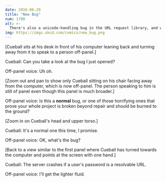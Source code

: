 ```yaml
---
date: 2016-06-29
title: "New Bug"
num: 1700
alt: >-
  There's also a unicode-handling bug in the URL request library, and we're storing the passwords unsalted ... so if we salt them with emoji, we can close three issues at once!
img: https://imgs.xkcd.com/comics/new_bug.png
---
```

[Cueball sits at his desk in front of his computer leaning back and turning away from it to speak to a person off-panel.]

Cueball: Can you take a look at the bug I just opened?

Off-panel voice: Uh oh.

[Zoom out and pan to show only Cueball sitting on his chair facing away from the computer, which is now off-panel. The person speaking to him is still of panel even though this panel is much broader.]

Off-panel voice: Is this a **normal** bug, or one of those horrifying ones that prove your whole project is broken beyond repair and should be burned to the ground?

[Zoom in on Cueball's head and upper torso.]

Cueball: It's a normal one this time, I promise.

Off-panel voice: OK, what's the bug?

[Back to a view similar to the first panel where Cueball has turned towards the computer and points at the screen with one hand.]

Cueball: The server crashes if a user's password is a resolvable URL.

Off-panel voice: I'll get the lighter fluid.